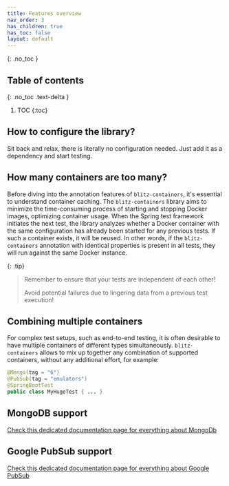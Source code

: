 ```yaml
---
title: Features overview
nav_order: 3
has_children: true
has_toc: false
layout: default
---
```

{: .no_toc }

## Table of contents
{: .no_toc .text-delta }

1. TOC
{:toc}

## How to configure the library?
Sit back and relax, there is literally no configuration needed. Just add it as a dependency and start testing.

## How many containers are too many?
Before diving into the annotation features of `blitz-containers`, it's essential to understand container caching. 
The `blitz-containers` library aims to minimize the time-consuming process of starting and stopping Docker images, optimizing container usage.
When the Spring test framework initiates the next test, the library analyzes whether a Docker container with the same configuration has already been started for any previous tests. 
If such a container exists, it will be reused. 
In other words, if the `blitz-containers` annotation with identical properties is present in all tests, they will run against the same Docker instance.

{: .tip}
> Remember to ensure that your tests are independent of each other!
> 
> Avoid potential failures due to lingering data from a previous test execution! 

## Combining multiple containers

For complex test setups, such as end-to-end testing, it is often desirable to have multiple containers of different types simultaneously.
`blitz-containers` allows to mix up together any combination of supported containers, without any additional effort, for example:
```java
@Mongo(tag = "6")
@PubSub(tag = "emulators")
@SpringBootTest
public class MyHugeTest { ... }
```

## MongoDB support
[Check this dedicated documentation page for everything about MongoDb](../mongodb)
## Google PubSub support
[Check this dedicated documentation page for everything about Google PubSub](../pubsub)
